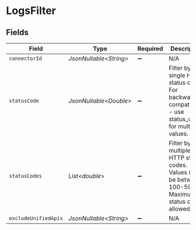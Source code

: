 # LogsFilter


## Fields

| Field                                                                                                   | Type                                                                                                    | Required                                                                                                | Description                                                                                             | Example                                                                                                 |
| ------------------------------------------------------------------------------------------------------- | ------------------------------------------------------------------------------------------------------- | ------------------------------------------------------------------------------------------------------- | ------------------------------------------------------------------------------------------------------- | ------------------------------------------------------------------------------------------------------- |
| `connectorId`                                                                                           | *JsonNullable\<String>*                                                                                 | :heavy_minus_sign:                                                                                      | N/A                                                                                                     | crm+salesforce                                                                                          |
| `statusCode`                                                                                            | *JsonNullable\<Double>*                                                                                 | :heavy_minus_sign:                                                                                      | Filter by a single HTTP status code. For backward compatibility - use status_codes for multiple values. | 201                                                                                                     |
| `statusCodes`                                                                                           | List\<*double*>                                                                                         | :heavy_minus_sign:                                                                                      | Filter by multiple HTTP status codes. Values must be between 100-599. Maximum 50 status codes allowed.  | [<br/>200,<br/>201,<br/>204<br/>]                                                                       |
| `excludeUnifiedApis`                                                                                    | *JsonNullable\<String>*                                                                                 | :heavy_minus_sign:                                                                                      | N/A                                                                                                     | vault,proxy                                                                                             |